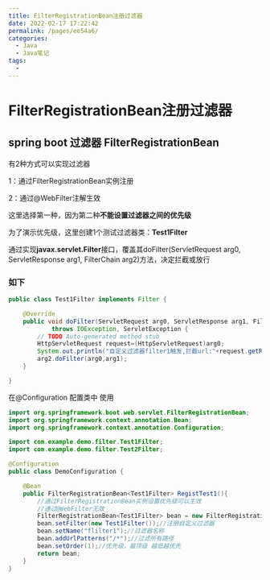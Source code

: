 ```yaml
---
title: FilterRegistrationBean注册过滤器
date: 2022-02-17 17:22:42
permalink: /pages/ee54a6/
categories:
  - Java
  - Java笔记
tags:
  - 
---
```




# FilterRegistrationBean注册过滤器

## spring boot 过滤器 FilterRegistrationBean

有2种方式可以实现过滤器

1：通过FilterRegistrationBean实例注册

2：通过@WebFilter注解生效

这里选择第一种，因为第二种**不能设置过滤器之间的优先级**

为了演示优先级，这里创建1个测试过滤器类：**Test1Filter**

通过实现**javax.servlet.Filter**接口，覆盖其doFilter(ServletRequest arg0, ServletResponse arg1, FilterChain arg2)方法，决定拦截或放行



### 如下

```java
public class Test1Filter implements Filter {

    @Override
    public void doFilter(ServletRequest arg0, ServletResponse arg1, FilterChain arg2)
            throws IOException, ServletException {
        // TODO Auto-generated method stub
        HttpServletRequest request=(HttpServletRequest)arg0;
        System.out.println("自定义过滤器filter1触发,拦截url:"+request.getRequestURI());
        arg2.doFilter(arg0,arg1);
    }

}
```

在@Configuration 配置类中 使用

```java
import org.springframework.boot.web.servlet.FilterRegistrationBean;
import org.springframework.context.annotation.Bean;
import org.springframework.context.annotation.Configuration;

import com.example.demo.filter.Test1Filter;
import com.example.demo.filter.Test2Filter;

@Configuration
public class DemoConfiguration {

    @Bean
    public FilterRegistrationBean<Test1Filter> RegistTest1(){
        //通过FilterRegistrationBean实例设置优先级可以生效
        //通过@WebFilter无效
        FilterRegistrationBean<Test1Filter> bean = new FilterRegistrationBean<Test1Filter>();
        bean.setFilter(new Test1Filter());//注册自定义过滤器
        bean.setName("flilter1");//过滤器名称
        bean.addUrlPatterns("/*");//过滤所有路径
        bean.setOrder(1);//优先级，最顶级 越低越优先
        return bean;
    }
}
```

